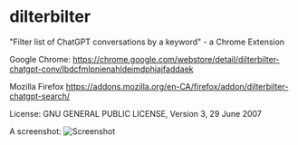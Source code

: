 # dilterbilter
"Filter list of ChatGPT conversations by a keyword" - a Chrome Extension

Google Chrome:
https://chrome.google.com/webstore/detail/dilterbilter-chatgpt-conv/lbdcfmlpnienahldeimdphjajfaddaek

Mozilla Firefox
https://addons.mozilla.org/en-CA/firefox/addon/dilterbilter-chatgpt-search/

License: GNU GENERAL PUBLIC LICENSE, Version 3, 29 June 2007

A screenshot:
![Screenshot](https://lh3.googleusercontent.com/mpvu9E5j-V3-lQbG0mvmH8S_04Fk6ZJgBGCW2ObuGHIBCq10DuTkrUMXRe537CTiw8FyGNOYBFXspBbXXEKsZ8GIwA=s1600-w1600-h1000)
